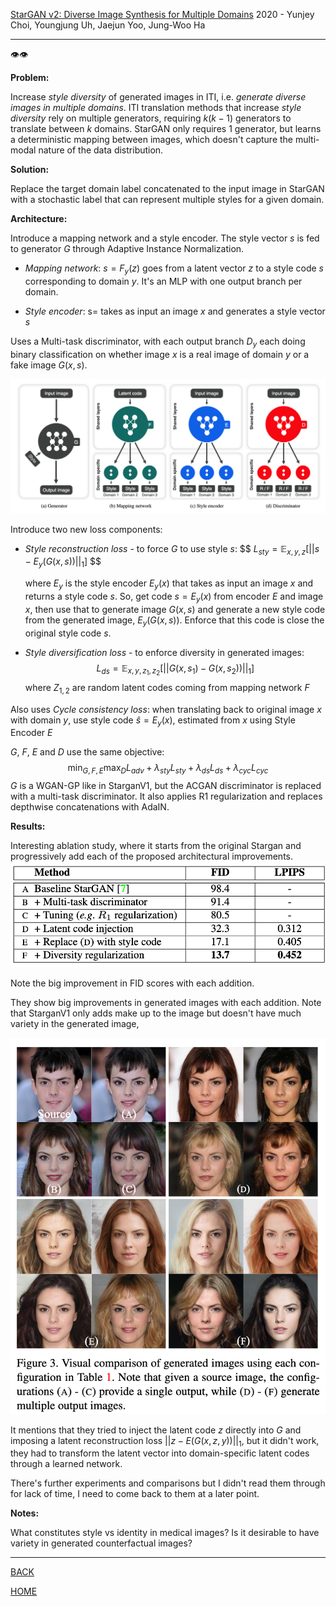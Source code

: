 [StarGAN v2: Diverse Image Synthesis for Multiple Domains](https://arxiv.org/pdf/1912.01865.pdf)
2020 - Yunjey Choi, Youngjung Uh, Jaejun Yoo, Jung-Woo Ha

---

👁️👁️

**Problem:**

Increase *style diversity* of generated images in ITI, i.e. *generate diverse images in multiple domains*. ITI translation methods that increase *style* *diversity* rely on multiple generators, requiring $k(k-1)$ generators to translate between $k$ domains. StarGAN only requires 1 generator, but learns a deterministic mapping between images, which doesn't capture the multi-modal nature of the data distribution.

**Solution:**

Replace the target domain label concatenated to the input image in StarGAN with a stochastic label that can represent multiple styles for a given domain.

**Architecture:**

Introduce a mapping network and a style encoder. The style vector $s$ is fed to generator $G$ through Adaptive Instance Normalization.

- *Mapping network*: $s=F_{y}(z)$ goes from a latent vector $z$ to a style code $s$ corresponding to domain $y$. It's an MLP with one output branch per domain.

- *Style encoder*: s= takes as input an image $x$ and generates a style vector $s$ 

Uses a Multi-task discriminator, with each output branch $D_{y}$ each doing binary classification on whether image $x$ is a real image of domain $y$ or a fake image $G(x,s)$.

![](choi2020starganv2_architecture.png)

Introduce two new loss components:

- *Style reconstruction loss* - to force $G$ to use style $s$: 
  $$
  $L_{sty}=\mathbb{E}_{x,y,z}[||s-E_{y}(G(x,s))||_{1}]$ 
  $$
  

  where $E_{y}$ is the style encoder $E_{y}(x)$ that takes as input an image $x$ and returns a style code $s$. So, get code $s=E_{y}(x)$ from encoder $E$ and image $x$, then use that to generate image $G(x,s)$ and generate a new style code from the generated image, $E_{y}(G(x,s))$. Enforce that this code is close the original style code $s$. 

- *Style diversification loss* - to enforce diversity in generated images: 
  $$
  L_{ds}=\mathbb{E}_{x,y,z_{1},z_{2}}[||G(x,s_{1})-G(x,s_{2}))||_{1}]
  $$
  where $Z_{1,2}$ are random latent codes coming from mapping network $F$

Also uses *Cycle consistency loss*: when translating back to original image $x$ with domain $y$, use style code $\hat{s}=E_{y}(x)$, estimated from $x$ using Style Encoder $E$ 

$G$, $F$, $E$ and $D$ use the same objective:
$$
\min_{G,F,E} \max_{D} L_{adv} + \lambda_{sty}L_{sty} + \lambda_{ds}L_{ds} + \lambda_{cyc}L_{cyc}
$$
$G$ is a WGAN-GP like in StarganV1, but the ACGAN discriminator is replaced with a multi-task discriminator. It also applies R1 regularization and replaces depthwise concatenations with AdaIN.

**Results:**

Interesting ablation study, where it starts from the original Stargan and progressively add each of the proposed architectural improvements. ![](choi2020starganv2_ablation_scores.png)

Note the big improvement in FID scores with each addition. 

They show big improvements in generated images with each addition. Note that StarganV1 only adds make up to the image but doesn't have much variety in the generated image, 

![](choi2020starganv2_ablation_images.png)

It mentions that they tried to inject the latent code $z$ directly into $G$ and imposing a latent reconstruction loss $||z-E(G(x,z,y))||_{1}$, but it didn't work, they had to transform the latent vector into domain-specific latent codes through a learned network.

There's further experiments and comparisons but I didn't read them through for lack of time, I need to come back to them at a later point. 

**Notes:**

What constitutes style vs identity in medical images? Is it desirable to have variety in generated counterfactual images?

---

[BACK](../index.md)

[HOME](../../../index.md)